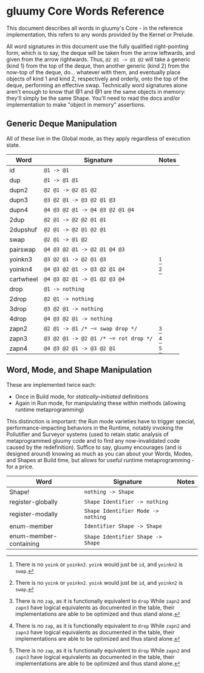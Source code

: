 # gluumy Core Words Reference

This document describes all words in gluumy's Core - in the reference
implementation, this refers to any words provided by the Kernel or Prelude.

All word signatures in this document use the fully qualified right-pointing
form, which is to say, the deque will be taken from the arrow leftwards, and
given from the arrow rightwards. Thus, `@2 @1 -> @1 @2` will take a generic
(kind 1) from the top of the deque, then another generic (kind 2) from the
now-top of the deque, do... whatever with them, and eventually place objects of
kind 1 and kind 2, respectively and orderly, onto the top of the deque,
performing an effective swap. Technically word signatures alone aren't enough
to know that @1 and @1 are the same objects in memory: they'll simply be the
same Shape. You'll need to read the docs and/or implementation to make "object
in memory" assertions.

## Generic Deque Manipulation

All of these live in the Global mode, as they apply regardless of execution
state.

| Word      | Signature                             | Notes |
|-----------|---------------------------------------|-------|
| id        | `@1 -> @1`                            | |
| dup       | `@1 -> @1 @1`                         | |
| dupn2     | `@2 @1 -> @2 @1 @2`                   | |
| dupn3     | `@3 @2 @1 -> @3 @2 @1 @3`             | |
| dupn4     | `@4 @3 @2 @1 -> @4 @3 @2 @1 @4`       | |
| 2dup      | `@2 @1 -> @2 @2 @1 @1`                | |
| 2dupshuf  | `@2 @1 -> @2 @1 @2 @1`                | |
| swap      | `@2 @1 -> @1 @2`                      | |
| pairswap  | `@4 @3 @2 @1 -> @2 @1 @4 @3`          | |
| yoinkn3   | `@3 @2 @1 -> @2 @1 @3`                | [^1] |
| yoinkn4   | `@4 @3 @2 @1 -> @3 @2 @1 @4`          | [^1] |
| cartwheel | `@4 @3 @2 @1 -> @1 @2 @3 @4`          | |
| drop      | `@1 -> nothing`                       | |
| 2drop     | `@2 @1 -> nothing`                    | |
| 3drop     | `@3 @2 @1 -> nothing`                 | |
| 4drop     | `@4 @3 @2 @1 -> nothing`              | |
| zapn2     | `@2 @1 -> @1 /* ~= swap drop */`      | [^2] |
| zapn3     | `@3 @2 @1 -> @2 @1 /* ~= rot drop */` | [^2] |
| zapn4     | `@4 @3 @2 @1 -> @3 @2 @1`             | [^2] |

[^1]: There is no `yoink` or `yoinkn2`. `yoink` would just be `id`, and
`yoinkn2` is `swap`.

[^2]: There is no `zap`, as it is functionally equivalent to `drop` While
`zapn2` and `zapn3` have logical equivalents as documented in the table,
their implementations are able to be optimized and thus stand alone.

## Word, Mode, and Shape Manipulation

These are implemented twice each:

* Once in Build mode, for _statically-initiated_ definitions
* Again in Run mode, for manipulating these within methods (allowing runtime
  metaprogramming)
  

This distinction is important: the Run mode varieties have to trigger special,
performance-impacting behaviors in the Runtime, notably invoking the
Pollutifier and Surveyor systems (used to retain static analysis of
metaprogrammed gluumy code and to find any now-invalidated code caused by the
redefinition). Suffice to say, gluumy encourages (and is designed around)
knowing as much as you can about your Words, Modes, and Shapes at Build time,
but allows for useful runtime metaprogramming - for a price.

| Word                   | Signature                             | Notes |
|------------------------|---------------------------------------|-------|
| Shape!                 | `nothing -> Shape`                    | |
| register-globally      | `Shape Identifier -> nothing`         | |
| register-modally       | `Shape Identifier Mode -> nothing`    | |
| enum-member            | `Identifier Shape -> Shape`           | |
| enum-member-containing | `Shape Identifier Shape -> Shape`     | |
